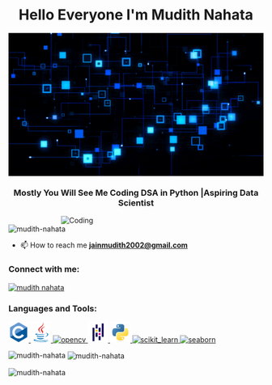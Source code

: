 <h1 align="center">Hello Everyone  I'm  Mudith Nahata</h1>
 <img align="center" alt="Coding" width="1000" src="https://raw.githubusercontent.com/Laharika28/Laharika28/main/cover.gif">
 <h3 align="center">Mostly You Will See Me Coding DSA in  Python |Aspiring Data Scientist</h3>
<img align="right" alt="Coding" width="400" src="https://user-images.githubusercontent.com/55389276/140866485-8fb1c876-9a8f-4d6a-98dc-08c4981eaf70.gif">

<p align="left"> <img src="https://komarev.com/ghpvc/?username=mudith-nahata&label=Profile%20views&color=0e75b6&style=flat" alt="mudith-nahata" /> </p>

- 📫 How to reach me **jainmudith2002@gmail.com**

<h3 align="left">Connect with me:</h3>
<p align="left">
<a href="https://linkedin.com/in/mudith nahata" target="blank"><img align="center" src="https://raw.githubusercontent.com/rahuldkjain/github-profile-readme-generator/master/src/images/icons/Social/linked-in-alt.svg" alt="mudith nahata" height="30" width="40" /></a>
</p>

<h3 align="left">Languages and Tools:</h3>
<p align="left"> <a href="https://www.cprogramming.com/" target="_blank" rel="noreferrer"> <img src="https://raw.githubusercontent.com/devicons/devicon/master/icons/c/c-original.svg" alt="c" width="40" height="40"/> </a> <a href="https://www.java.com" target="_blank" rel="noreferrer"> <img src="https://raw.githubusercontent.com/devicons/devicon/master/icons/java/java-original.svg" alt="java" width="40" height="40"/> </a> <a href="https://opencv.org/" target="_blank" rel="noreferrer"> <img src="https://www.vectorlogo.zone/logos/opencv/opencv-icon.svg" alt="opencv" width="40" height="40"/> </a> <a href="https://pandas.pydata.org/" target="_blank" rel="noreferrer"> <img src="https://raw.githubusercontent.com/devicons/devicon/2ae2a900d2f041da66e950e4d48052658d850630/icons/pandas/pandas-original.svg" alt="pandas" width="40" height="40"/> </a> <a href="https://www.python.org" target="_blank" rel="noreferrer"> <img src="https://raw.githubusercontent.com/devicons/devicon/master/icons/python/python-original.svg" alt="python" width="40" height="40"/> </a> <a href="https://scikit-learn.org/" target="_blank" rel="noreferrer"> <img src="https://upload.wikimedia.org/wikipedia/commons/0/05/Scikit_learn_logo_small.svg" alt="scikit_learn" width="40" height="40"/> </a> <a href="https://seaborn.pydata.org/" target="_blank" rel="noreferrer"> <img src="https://seaborn.pydata.org/_images/logo-mark-lightbg.svg" alt="seaborn" width="40" height="40"/> </a> </p>

<p><img align="left" src="https://github-readme-stats.vercel.app/api/top-langs?username=mudith-nahata&show_icons=true&locale=en&layout=compact" alt="mudith-nahata" /></p>

<p>&nbsp;<img align="center" src="https://github-readme-stats.vercel.app/api?username=mudith-nahata&show_icons=true&locale=en" alt="mudith-nahata" /></p>

<p><img align="center" src="https://github-readme-streak-stats.herokuapp.com/?user=mudith-nahata&" alt="mudith-nahata" /></p>
